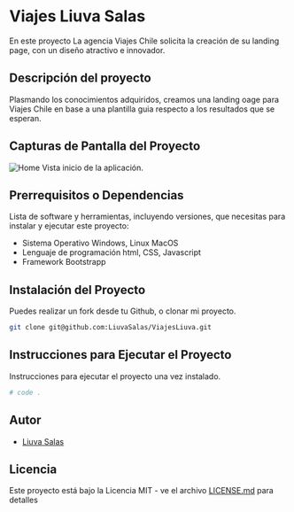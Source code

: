 # Viajes Liuva Salas

En este proyecto La agencia Viajes Chile solicita la creación de su landing page, con un diseño atractivo e innovador.

## Descripción del proyecto

Plasmando los conocimientos adquiridos, creamos una landing oage para Viajes Chile en base a una plantilla guia respecto a los resultados que se esperan.

## Capturas de Pantalla del Proyecto

![Home](/assets/img/viajesLiuva.jpg)
Vista inicio de la aplicación.

## Prerrequisitos o Dependencias

Lista de software y herramientas, incluyendo versiones, que necesitas para instalar y ejecutar este proyecto:

- Sistema Operativo Windows, Linux MacOS
- Lenguaje de programación html, CSS, Javascript
- Framework Bootstrapp

## Instalación del Proyecto

Puedes realizar un fork desde tu Github, o clonar mi proyecto.

```bash
git clone git@github.com:LiuvaSalas/ViajesLiuva.git
```

## Instrucciones para Ejecutar el Proyecto

Instrucciones para ejecutar el proyecto una vez instalado.

```bash
# code .
```

## Autor

- [Liuva Salas](https://github.com/LiuvaSalas)

## Licencia

Este proyecto está bajo la Licencia MIT - ve el archivo [LICENSE.md](LICENSE) para detalles
